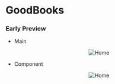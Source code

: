 # GoodBooks

### Early Preview

- Main
<p align="center">
  <img src="https://i.ibb.co/2Fxjvf9/screely-1612124558963.png" title="Home"/>
</p>

- Component
<p align="center">
  <img src="https://i.ibb.co/fS5MrdX/screely-1612124591199.png" title="Home"/>
</p>
